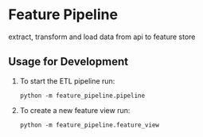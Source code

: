 # Feature Pipeline
extract, transform and load data from api to feature store

## Usage for Development
1. To start the ETL pipeline run:

    `python -m feature_pipeline.pipeline`

2. To create a new feature view run:

    `python -m feature_pipeline.feature_view`